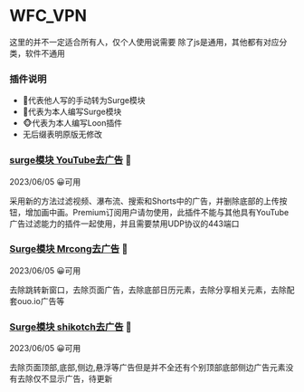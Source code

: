 # WFC_VPN
这里的并不一定适合所有人，仅个人使用说需要
除了js是通用，其他都有对应分类，软件不通用

### 插件说明
- 🌺代表他人写的手动转为Surge模块
- 🍒代表为本人编写Surge模块
- 🐵代表为本人编写Loon插件
- 无后缀表明原版无修改

### [surge模块 YouTube去广告](/WFC_VPN/WFC_Backup/Module/surge-sgmodule/YouTube_remove_ads.sgmodule) 🌺

2023/06/05  😀可用

采用新的方法过滤视频、瀑布流、搜索和Shorts中的广告，并删除底部的上传按钮，增加画中画。Premium订阅用户请勿使用，此插件不能与其他具有YouTube广告过滤能力的插件一起使用，并且需要禁用UDP协议的443端口

### [Surge模块 Mrcong去广告](/WFC_VPN/WFC_Backup/Module/surge-sgmodule/mrcong-remove-ads.sgmodule)  🍒

2023/06/05  😀可用

去除跳转新窗口，去除页面广告，去除底部日历元素，去除分享相关元素，去除配套ouo.io广告等

### [Surge模块 shikotch去广告](/WFC_VPN/WFC_Backup/Module/surge-sgmodule/shikotch_remove_ads.sgmodule)  🍒

2023/06/05  😀可用

去除页面顶部,底部,侧边,悬浮等广告但是并不全还有个别顶部底部侧边广告元素没有去除仅不显示广告，待更新






 

